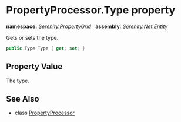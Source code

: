 # PropertyProcessor.Type property
**namespace:** *[Serenity.PropertyGrid](../../README.md#serenity.propertygrid-namespace)*   **assembly**: *[Serenity.Net.Entity](../../README.md)*

Gets or sets the type.

```csharp
public Type Type { get; set; }
```

## Property Value

The type.

## See Also

* class [PropertyProcessor](../PropertyProcessor.md)